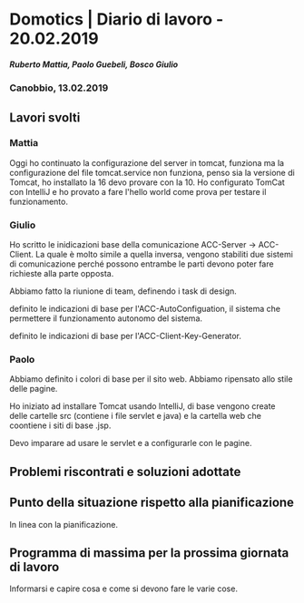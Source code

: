 ﻿# Domotics | Diario di lavoro - 20.02.2019

##### Ruberto Mattia, Paolo Guebeli, Bosco Giulio

### Canobbio, 13.02.2019

## Lavori svolti

### Mattia
Oggi ho continuato la configurazione del server in tomcat, funziona ma la configurazione del file tomcat.service non funziona, penso sia la versione di Tomcat, ho installato la 16 devo provare con la 10. Ho configurato TomCat con IntelliJ e ho provato a fare l'hello world come prova per testare il funzionamento.

### Giulio

Ho scritto le inidicazioni base della comunicazione ACC-Server -> ACC-Client. La quale è
molto simile a quella inversa, vengono stabiliti due sistemi di comunicazione perché possono
entrambe le parti devono poter fare richieste alla parte opposta.

Abbiamo fatto la riunione di team, definendo i task di design.

definito le indicazioni di base per l'ACC-AutoConfiguation, il sistema che permettere il
funzionamento autonomo del sistema.

definito le indicazioni di base per l'ACC-Client-Key-Generator.

### Paolo

Abbiamo definito i colori di base per il sito web.
Abbiamo ripensato allo stile delle pagine. 

Ho iniziato ad installare Tomcat usando IntelliJ, di base vengono create delle cartelle src (contiene i file servlet e java) e la cartella web che coontiene i siti di base .jsp.

Devo imparare ad usare le servlet e a configurarle con le pagine.

##  Problemi riscontrati e soluzioni adottate


##  Punto della situazione rispetto alla pianificazione
In linea con la pianificazione.


## Programma di massima per la prossima giornata di lavoro
Informarsi e capire cosa e come si devono fare le varie cose.
